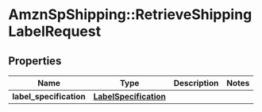 # AmznSpShipping::RetrieveShippingLabelRequest

## Properties
Name | Type | Description | Notes
------------ | ------------- | ------------- | -------------
**label_specification** | [**LabelSpecification**](LabelSpecification.md) |  | 

